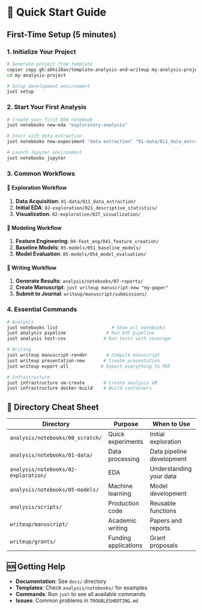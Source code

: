 # 🚀 Quick Start Guide

## First-Time Setup (5 minutes)

### 1. Initialize Your Project
```bash
# Generate project from template
copier copy gh:abhi18av/template-analysis-and-writeup my-analysis-project
cd my-analysis-project

# Setup development environment
just setup
```

### 2. Start Your First Analysis
```bash
# Create your first EDA notebook
just notebooks new-eda "exploratory-analysis"

# Start with data extraction
just notebooks new-experiment "data-extraction" "01-data/011_data_extraction"

# Launch Jupyter environment
just notebooks jupyter
```

### 3. Common Workflows

#### **🔬 Exploration Workflow**
1. **Data Acquisition**: `01-data/011_data_extraction/`
2. **Initial EDA**: `02-exploration/021_descriptive_statistics/`
3. **Visualization**: `02-exploration/027_visualization/`

#### **🤖 Modeling Workflow**
1. **Feature Engineering**: `04-feat_eng/041_feature_creation/`
2. **Baseline Models**: `05-models/051_baseline_models/`
3. **Model Evaluation**: `05-models/054_model_evaluation/`

#### **📝 Writing Workflow**
1. **Generate Results**: `analysis/notebooks/07-reports/`
2. **Create Manuscript**: `just writeup manuscript-new "my-paper"`
3. **Submit to Journal**: `writeup/manuscript/submissions/`

### 4. Essential Commands
```bash
# Analysis
just notebooks list                    # Show all notebooks
just analysis pipeline               # Run DVC pipeline
just analysis test-cov              # Run tests with coverage

# Writing
just writeup manuscript-render       # Compile manuscript
just writeup presentation-new       # Create presentation
just writeup export-all            # Export everything to PDF

# Infrastructure
just infrastructure vm-create       # Create analysis VM
just infrastructure docker-build    # Build containers
```

## 📁 Directory Cheat Sheet

| Directory | Purpose | When to Use |
|-----------|---------|-------------|
| `analysis/notebooks/00_scratch/` | Quick experiments | Initial exploration |
| `analysis/notebooks/01-data/` | Data processing | Data pipeline development |
| `analysis/notebooks/02-exploration/` | EDA | Understanding your data |
| `analysis/notebooks/05-models/` | Machine learning | Model development |
| `analysis/scripts/` | Production code | Reusable functions |
| `writeup/manuscript/` | Academic writing | Papers and reports |
| `writeup/grants/` | Funding applications | Grant proposals |

## 🆘 Getting Help

- **Documentation**: See `docs/` directory
- **Templates**: Check `analysis/notebooks/` for examples
- **Commands**: Run `just` to see all available commands
- **Issues**: Common problems in `TROUBLESHOOTING.md`
